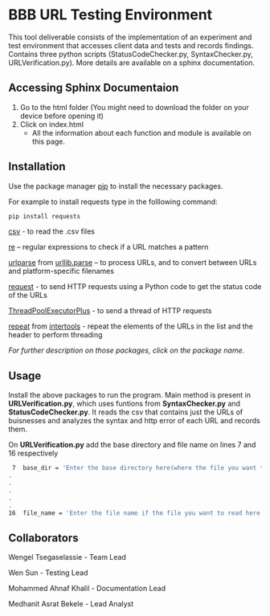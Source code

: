 # BBB URL Testing Environment

This tool deliverable consists of the implementation of an experiment and test environment that accesses client data and tests and records findings.
Contains three python scripts (StatusCodeChecker.py, SyntaxChecker.py, URLVerification.py). More details are available on a sphinx documentation. 

## Accessing Sphinx Documentaion

1) Go to the html folder (You might need to download the folder on your device before opening it)
2) Click on index.html
     * All the information about each function and module is available on this page.

## Installation

Use the package manager [pip](https://pip.pypa.io/en/stable/) to install the necessary packages.

For example to install requests type in the folllowing command:

```bash
pip install requests
```

[csv](https://pypi.org/project/python-csv/) - to read the .csv files  

[re](https://pypi.org/project/re2/) – regular expressions to check if a URL matches a pattern

[urlparse](https://pypi.org/project/urlparse4/) from [urllib.parse](https://pypi.org/project/pycopy-urllib.parse/) – to process URLs, and to convert between URLs and platform-specific filenames

[request](https://pypi.org/project/requests/) - to send HTTP requests using a Python code to get the status code of the URLs

[ThreadPoolExecutorPlus](https://pypi.org/project/ThreadPoolExecutorPlus/) - to send a thread of HTTP requests

[repeat](https://pypi.org/project/repeat/) from [intertools](https://docs.python.org/3/library/itertools.html) - repeat the elements of the URLs in the list and the header to perform threading

_For further description on those packages, click on the package name._ 


## Usage

Install the above packages to run the program.
Main method is present in **URLVerification.py**, which uses funtions from **SyntaxChecker.py** and **StatusCodeChecker.py**. It reads the csv that contains just the URLs of buisnesses and analyzes the syntax and http error of each URL and records them.

On **URLVerification.py** add the base directory and file name on lines 7 and 16 respectively
```bash
 7  base_dir = 'Enter the base directory here(where the file you want to read is located/where you want to write the new file)'
.
.
.
.
.
16  file_name = 'Enter the file name if the file you want to read here'
```



## Collaborators
Wengel Tsegaselassie - Team Lead



Wen Sun - Testing Lead



Mohammed Ahnaf Khalil - Documentation Lead



Medhanit Asrat Bekele - Lead Analyst
